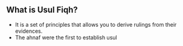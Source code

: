 ## What is Usul Fiqh?
- It is a set of principles that allows you to derive rulings from their evidences.
- The ahnaf were the first to establish usul